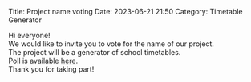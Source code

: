 Title: Project name voting
Date: 2023-06-21 21:50
Category: Timetable Generator

Hi everyone!\
We would like to invite you to vote for the name of our project.\
The project will be a generator of school timetables.\
Poll is available [here](https://docs.google.com/forms/d/e/1FAIpQLSc8Dz6YpOoUTnn4z2DEaYm9p1YZoTmwzH1sBy_lIvoRW_E0QQ/viewform?usp=sf_link).\
Thank you for taking part!
